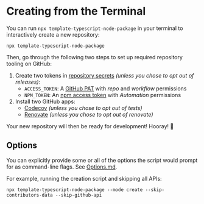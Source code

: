 # Creating from the Terminal

You can run `npx template-typescript-node-package` in your terminal to interactively create a new repository:

```shell
npx template-typescript-node-package
```

Then, go through the following two steps to set up required repository tooling on GitHub:

1. Create two tokens in [repository secrets](https://docs.github.com/en/actions/security-guides/encrypted-secrets) _(unless you chose to opt out of releases)_:
   - `ACCESS_TOKEN`: A [GitHub PAT](https://github.com/settings/tokens/new) with _repo_ and _workflow_ permissions
   - `NPM_TOKEN`: An [npm access token](https://docs.npmjs.com/creating-and-viewing-access-tokens/) with _Automation_ permissions
2. Install two GitHub apps:
   - [Codecov](https://github.com/marketplace/codecov) _(unless you chose to opt out of tests)_
   - [Renovate](https://github.com/marketplace/renovate) _(unless you chose to opt out of renovate)_

Your new repository will then be ready for development!
Hooray! 🥳

## Options

You can explicitly provide some or all of the options the script would prompt for as command-line flags.
See [Options.md](./Options.md).

For example, running the creation script and skipping all APIs:

```shell
npx template-typescript-node-package --mode create --skip-contributors-data --skip-github-api
```
